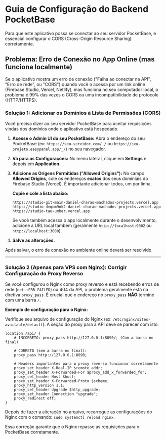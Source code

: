 # Guia de Configuração do Backend PocketBase

Para que este aplicativo possa se conectar ao seu servidor PocketBase, é essencial configurar o CORS (Cross-Origin Resource Sharing) corretamente.

## Problema: Erro de Conexão no App Online (mas funciona localmente)

Se o aplicativo mostra um erro de conexão ("Falha ao conectar na API", "Erro de rede", ou "CORS") quando você o acessa por um link online (Firebase Studio, Vercel, Netlify), mas funciona no seu computador local, o problema é 99% das vezes o CORS ou uma incompatibilidade de protocolo (HTTP/HTTPS).

### Solução 1: Adicionar os Domínios à Lista de Permissões (CORS)

Você precisa dizer ao seu servidor PocketBase para aceitar requisições vindas dos domínios onde o aplicativo está hospedado.

1.  **Acesse o Admin UI do seu PocketBase:**
    Abra o endereço do seu PocketBase (ex: `https://seu-servidor.com/_/` ou `https://seu-projeto.easypanel.app/_/`) no seu navegador.

2.  **Vá para as Configurações:**
    No menu lateral, clique em **Settings** e depois em **Application**.

3.  **Adicione as Origens Permitidas ("Allowed Origins"):**
    No campo **Allowed Origins**, cole os endereços **exatos** dos seus domíniais do Firebase Studio (Vercel). É importante adicionar todos, um por linha.

    **Copie e cole a lista abaixo:**
    ```
    https://studio-git-main-daniel-charao-machados-projects.vercel.app
    https://studio-dvqom9ok2-daniel-charao-machados-projects.vercel.app
    https://studio-tau-umber.vercel.app
    ```
    
    Se você também acessa o app localmente durante o desenvolvimento, adicione a URL local também (geralmente `http://localhost:9002` ou `http://localhost:3000`).

4.  **Salve as alterações.**

Após salvar, o erro de conexão no ambiente online deverá ser resolvido.

---

### Solução 2 (Apenas para VPS com Nginx): Corrigir Configuração do Proxy Reverso

Se você configurou o Nginx como proxy reverso e está recebendo erros de rede (`net::ERR_FAILED`) ou 404 da API, o problema geralmente está na diretiva `proxy_pass`. É crucial que o endereço no `proxy_pass` **NÃO** termine com uma barra `/`.

**Exemplo de configuração para o Nginx:**

Verifique seu arquivo de configuração do Nginx (ex: `/etc/nginx/sites-available/default`). A seção do proxy para a API deve se parecer com isto:

```nginx
location /api/ {
    # INCORRETO: proxy_pass http://127.0.0.1:8090/; (Com a barra no final)
    
    # CORRETO (sem a barra no final):
    proxy_pass http://127.0.0.1:8090;

    # Headers importantes para o proxy reverso funcionar corretamente
    proxy_set_header X-Real-IP $remote_addr;
    proxy_set_header X-Forwarded-For $proxy_add_x_forwarded_for;
    proxy_set_header Host $host;
    proxy_set_header X-Forwarded-Proto $scheme;
    proxy_http_version 1.1;
    proxy_set_header Upgrade $http_upgrade;
    proxy_set_header Connection "upgrade";
    proxy_redirect off;
}
```
Depois de fazer a alteração no arquivo, recarregue as configurações do Nginx com o comando: `sudo systemctl reload nginx`.

Essa correção garante que o Nginx repasse as requisições para o PocketBase corretamente.
